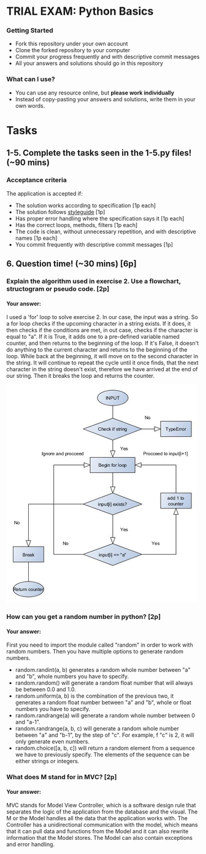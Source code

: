 # TRIAL EXAM: Python Basics

### Getting Started
 - Fork this repository under your own account
 - Clone the forked repository to your computer
 - Commit your progress frequently and with descriptive commit messages
 - All your answers and solutions should go in this repository

### What can I use?
 - You can use any resource online, but **please work individually**
 - Instead of copy-pasting your answers and solutions, write them in your own words.


# Tasks
## 1-5. Complete the tasks seen in the 1-5.py files! (~90 mins)
### Acceptance criteria
The application is accepted if:
- The solution works according to specification [1p each]
- The solution follows [styleguide](https://github.com/greenfox-academy/teaching-materials/blob/master/styleguide/python.md) [1p]
- Has proper error handling where the specification says it [1p each]
- Has the correct loops, methods, filters [1p each]
- The code is clean, without unnecessary repetition, and with descriptive names [1p each]
- You commit frequently with descriptive commit messages [1p]

## 6. Question time! (~30 mins) [6p]

### Explain the algorithm used in exercise 2. Use a flowchart, structogram or pseudo code. [2p]
#### Your answer:

I used a 'for' loop to solve exercise 2. In our case, the input was a string. So a for loop checks if the upcoming character in a string exists. If it does, it then checks if the conditions are met, in out case, checks if the character is equal to "a". If it is True, it adds one to a pre-defined variable named counter, and then returns to the beginning of the loop. If it's False, it doesn't do anything to the current character and returns to the beginning of the loop. While back at the beginning, it will move on to the second character in the string. It will continue to repeat the cycle until it once finds, that the next character in the string doesn't exist, therefore we have arrived at the end of our string. Then it breaks the loop and returns the counter.

![alt text](https://github.com/oliviaisarobot/trial-exam-python/blob/master/forloop.jpg?raw=true "For loop flowchart")

### How can you get a random number in python? [2p]
#### Your answer:

First you need to import the module called "random" in order to work with random numbers. Then you have multiple options to generate random numbers.
- random.randint(a, b) generates a random whole number between "a" and "b", whole numbers you have to specify.
- random.random() will generate a random float number that will always be between 0.0 and 1.0.
- random.uniform(a, b) is the combination of the previous two, it generates a random float number between "a" and "b", whole or float numbers you have to specify.
- random.randrange(a) will generate a random whole number between 0 and "a-1".
- random.randrange(a, b, c) will generate a random whole number between "a" and "b-1", by the step of "c". For example, f "c" is 2, it will only generate even numbers.
- random.choice([a, b, c]) will return a random element from a sequence we have to previously specify. The elements of the sequence can be either strings or integers.

### What does M stand for in MVC? [2p]
#### Your answer:

MVC stands for Model View Controller, which is a software design rule that separates the logic of the application from the database and the visual. The M or the Model handles all the data that the application works with. The Controller has a unidirectional communication with the model, which means that it can pull data and functions from the Model and it can also rewrite information that the Model stores. The Model can also contain exceptions and error handling.
